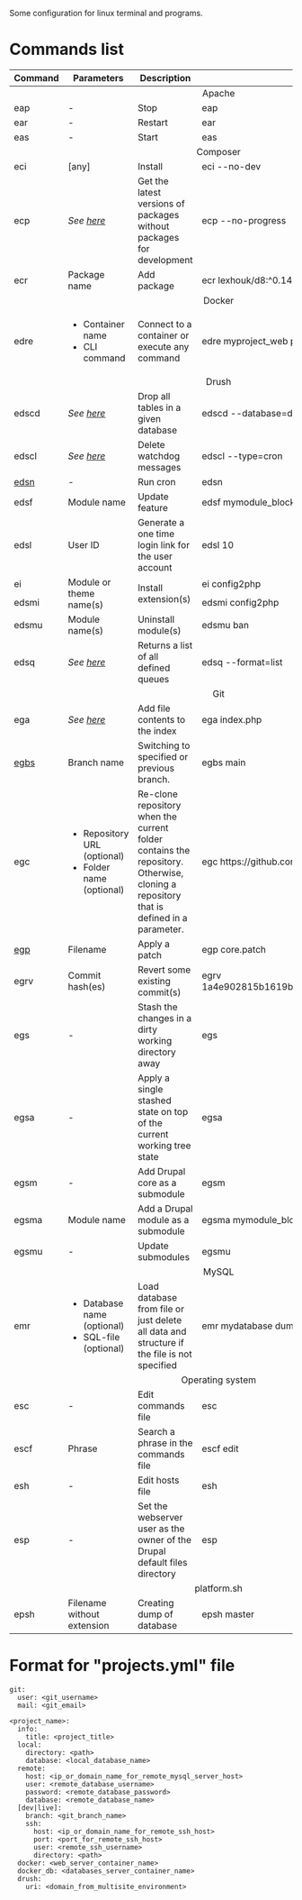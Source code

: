 Some configuration for linux terminal and programs.

# Commands list
<table>
  <thead>
    <tr>
      <th>Command</th>
      <th>Parameters</th>
      <th>Description</th>
      <th>Example</th>
    </tr>
  </thead>
  <tbody>
    <tr>
      <td colspan="4" align="center">Apache</td>
    </tr>
    <tr>
      <td>eap</td>
      <td>-</td>
      <td>Stop</td>
      <td>eap</td>
    </tr>
    <tr>
      <td>ear</td>
      <td>-</td>
      <td>Restart</td>
      <td>ear</td>
    </tr>
    <tr>
      <td>eas</td>
      <td>-</td>
      <td>Start</td>
      <td>eas</td>
    </tr>
    <tr>
      <td colspan="4" align="center">Composer</td>
    </tr>
    <tr>
      <td>eci</td>
      <td>[any]</td>
      <td>Install</td>
      <td>eci --no-dev</td>
    </tr>
    <tr>
      <td>ecp</td>
      <td><i>See <a href="https://getcomposer.org/doc/03-cli.md#update-u-upgrade">here</a></i></td>
      <td>Get the latest versions of packages without packages for development</td>
      <td>ecp --no-progress</td>
    </tr>
    <tr>
      <td>ecr</td>
      <td>Package name</td>
      <td>Add package</td>
      <td>ecr&nbsp;lexhouk/d8:^0.14</td>
    </tr>
    <tr>
      <td colspan="4" align="center">Docker</td>
    </tr>
    <tr>
      <td>edre</td>
      <td>
        <ul>
          <li>Container name</li>
          <li>CLI command</li>
        </ul>
      </td>
      <td>Connect to a container or execute any command</td>
      <td>edre myproject_web pwd</td>
    </tr>
    <tr>
      <td colspan="4" align="center">Drush</td>
    </tr>
    <tr>
      <td>edscd</td>
      <td><i>See <a href="https://drushcommands.com/drush-8x/sql/sql-drop">here</a></i></td>
      <td>Drop all tables in a given database</td>
      <td>edscd --database=drupal</td>
    </tr>
    <tr>
      <td>edscl</td>
      <td><i>See <a href="https://drushcommands.com/drush-8x/watchdog/watchdog-delete">here</a></i></td>
      <td>Delete watchdog messages</td>
      <td>edscl --type=cron</td>
    </tr>
    <tr>
      <td><a href="https://drushcommands.com/drush-8x/core/core-cron">edsn</a></td>
      <td>-</td>
      <td>Run cron</td>
      <td>edsn</td>
    </tr>
    <tr>
      <td>edsf</td>
      <td>Module name</td>
      <td>Update feature</td>
      <td>edsf mymodule_blocks</td>
    </tr>
    <tr>
      <td>edsl</td>
      <td>User ID</td>
      <td>Generate a one time login link for the user account</td>
      <td>edsl 10</td>
    </tr>
    <tr>
      <td>ei</td>
      <td rowspan="2">Module or theme name(s)</td>
      <td rowspan="2">Install extension(s)</td>
      <td>ei config2php</td>
    </tr>
    <tr>
      <td>edsmi</td>
      <td>edsmi config2php</td>
    </tr>
    <tr>
      <td>edsmu</td>
      <td>Module name(s)</td>
      <td>Uninstall module(s)</td>
      <td>edsmu ban</td>
    </tr>
    <tr>
      <td>edsq</td>
      <td><i>See <a href="https://drushcommands.com/drush-8x/core/queue-list">here</a></i></td>
      <td>Returns a list of all defined queues</td>
      <td>edsq --format=list</td>
    </tr>
    <tr>
      <td colspan="4" align="center">Git</td>
    </tr>
    <tr>
      <td>ega</td>
      <td><i>See <a href="https://git-scm.com/docs/git-add">here</a></i></td>
      <td>Add file contents to the index</td>
      <td>ega index.php</td>
    </tr>
    <tr>
      <td><a href="https://git-scm.com/docs/git-switch">egbs</a></td>
      <td>Branch name</td>
      <td>Switching to specified or previous branch.</td>
      <td>egbs main</td>
    </tr>
    <tr>
      <td>egc</td>
      <td>
        <ul>
          <li>Repository URL (optional)</li>
          <li>Folder name (optional)</li>
        </ul>
      </td>
      <td>Re-clone repository when the current folder contains the repository. Otherwise, cloning a repository that is defined in a parameter.</td>
      <td>egc https://github.com/lexhouk/configs.git configs</td>
    </tr>
    <tr>
      <td><a href="https://git-scm.com/docs/git-apply">egp</a></td>
      <td>Filename</td>
      <td>Apply a patch</td>
      <td>egp core.patch</td>
    </tr>
    <tr>
      <td>egrv</td>
      <td>Commit hash(es)</td>
      <td>Revert some existing commit(s)</td>
      <td>egrv 1a4e902815b1619bcf2cc9a284e57c6650ef4098</td>
    </tr>
    <tr>
      <td>egs</td>
      <td>-</td>
      <td>Stash the changes in a dirty working directory away</td>
      <td>egs</td>
    </tr>
    <tr>
      <td>egsa</td>
      <td>-</td>
      <td>Apply a single stashed state on top of the current working tree state</td>
      <td>egsa</td>
    </tr>
    <tr>
      <td>egsm</td>
      <td>-</td>
      <td>Add Drupal core as a submodule</td>
      <td>egsm</td>
    </tr>
    <tr>
      <td>egsma</td>
      <td>Module name</td>
      <td>Add a Drupal module as a submodule</td>
      <td>egsma mymodule_blocks</td>
    </tr>
    <tr>
      <td>egsmu</td>
      <td>-</td>
      <td>Update submodules</td>
      <td>egsmu</td>
    </tr>
    <tr>
      <td colspan="4" align="center">MySQL</td>
    </tr>
    <tr>
      <td>emr</td>
      <td>
        <ul>
          <li>Database name (optional)</li>
          <li>SQL-file (optional)</li>
        </ul>
      </td>
      <td>Load database from file or just delete all data and structure if the file is not specified</td>
      <td>emr mydatabase dump.sql</td>
    </tr>
    <tr>
      <td colspan="4" align="center">Operating system</td>
    </tr>
    <tr>
      <td>esc</td>
      <td>-</td>
      <td>Edit commands file</td>
      <td>esc</td>
    </tr>
    <tr>
      <td>escf</td>
      <td>Phrase</td>
      <td>Search a phrase in the commands file</td>
      <td>escf edit</td>
    </tr>
    <tr>
      <td>esh</td>
      <td>-</td>
      <td>Edit hosts file</td>
      <td>esh</td>
    </tr>
    <tr>
      <td>esp</td>
      <td>-</td>
      <td>Set the webserver user as the owner of the Drupal default files directory</td>
      <td>esp</td>
    </tr>
    <tr>
      <td colspan="4" align="center">platform.sh</td>
    </tr>
    <tr>
      <td>epsh</td>
      <td>Filename without extension</td>
      <td>Creating dump of database</td>
      <td>epsh master</td>
    </tr>
  </tbody>
</table>

# Format for "projects.yml" file

```
git:
  user: <git_username>
  mail: <git_email>

<project_name>:
  info:
    title: <project_title>
  local:
    directory: <path>
    database: <local_database_name>
  remote:
    host: <ip_or_domain_name_for_remote_mysql_server_host>
    user: <remote_database_username>
    password: <remote_database_password>
    database: <remote_database_name>
  [dev|live]:
    branch: <git_branch_name>
    ssh:
      host: <ip_or_domain_name_for_remote_ssh_host>
      port: <port_for_remote_ssh_host>
      user: <remote_ssh_username>
      directory: <path>
  docker: <web_server_container_name>
  docker_db: <databases_server_container_name>
  drush:
    uri: <domain_from_multisite_environment>
```
